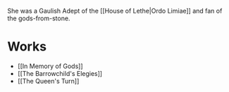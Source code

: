She was a Gaulish Adept of the [[House of Lethe|Ordo Limiae]] and fan of the gods-from-stone.
# Works
- [[In Memory of Gods]]
- [[The Barrowchild's Elegies]]
- [[The Queen's Turn]]